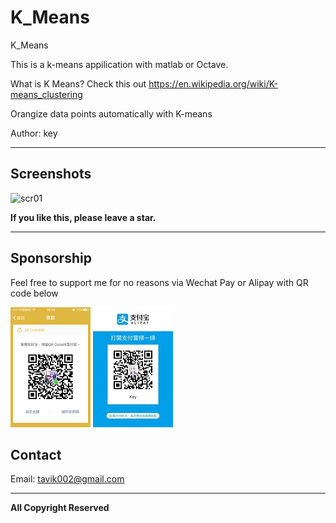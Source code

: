 # K_Means

K_Means
 
This is a k-means appilication with matlab or Octave. 

What is K Means? 
Check this out 
https://en.wikipedia.org/wiki/K-means_clustering

Orangize data points automatically with K-means 


Author: key




-----

## Screenshots

![scr01](https://github.com/tavik000/K_Mean/raw/master/Screenshots/scr01.jpg)



**If you like this, please leave a star.**

-----

## Sponsorship
Feel free to support me for no reasons via Wechat Pay or Alipay with QR code below



![wechat pay](https://github.com/tavik000/K_Mean/raw/master/Screenshots/wechatpay.png)
![alipay](https://github.com/tavik000/K_Mean/raw/master/Screenshots/alipay.jpg)




## Contact



Email:  tavik002@gmail.com

-----

**All Copyright Reserved**
